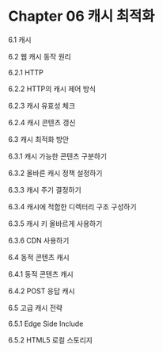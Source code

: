 # Chapter 06 캐시 최적화

6.1 캐시

6.2 웹 캐시 동작 원리

6.2.1 HTTP

6.2.2 HTTP의 캐시 제어 방식

6.2.3 캐시 유효성 체크

6.2.4 캐시 콘텐츠 갱신

6.3 캐시 최적화 방안

6.3.1 캐시 가능한 콘텐츠 구분하기

6.3.2 올바른 캐시 정책 설정하기

6.3.3 캐시 주기 결정하기

6.3.4 캐시에 적합한 디렉터리 구조 구성하기

6.3.5 캐시 키 올바르게 사용하기

6.3.6 CDN 사용하기

6.4 동적 콘텐츠 캐시

6.4.1 동적 콘텐츠 캐시

6.4.2 POST 응답 캐시

6.5 고급 캐시 전략

6.5.1 Edge Side Include

6.5.2 HTML5 로컬 스토리지
